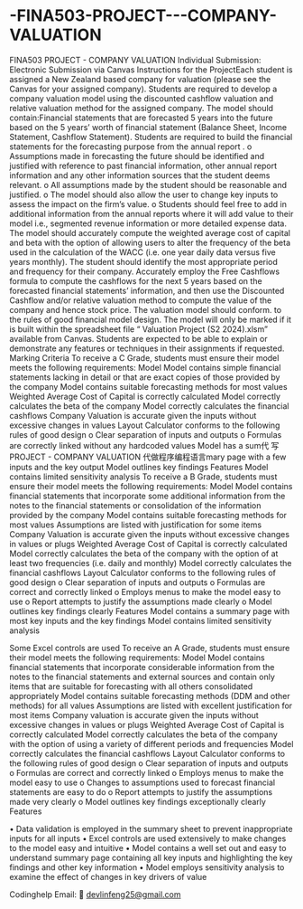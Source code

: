 # -FINA503-PROJECT---COMPANY-VALUATION
 FINA503 PROJECT - COMPANY VALUATION
  Individual Submission: Electronic Submission via Canvas Instructions for the ProjectEach student is assigned a New Zealand based company for valuation (please see the Canvas for your assigned company). Students are required to develop a company valuation model using the discounted cashflow valuation and relative valuation method for the assigned company. The model should contain:Financial statements that are forecasted 5 years into the future based on the 5 years’ worth of financial statement (Balance  Sheet, Income Statement, Cashflow Statement). Students  are required to build the financial statements for the forecasting purpose from the annual report . o Assumptions made in forecasting the future should be identified and justified with reference to past financial information, other annual report information and any other information sources that the student deems relevant. o All assumptions made by the student should be reasonable and justified. o The model should also allow the user to change key inputs to assess the impact on the firm’s value. o Students should feel free to add in additional information from the annual reports where it will add value to their model i.e., segmented revenue information or more detailed expense data. The model should accurately compute the weighted average cost of capital and beta with the option of allowing users to alter the frequency of the beta used in the calculation of the WACC (i.e. one year daily data versus five years monthly). The student should identify the most appropriate period and frequency for their company. Accurately employ the Free Cashflows formula to compute the cashflows for the next 5 years based on the forecasted financial statements’ information, and then use the Discounted Cashflow and/or relative valuation method to compute the value of the company and hence stock price. The valuation model should conform. to the rules of good financial model design. The model will only be marked if it is built within the spreadsheet file “ Valuation Project (S2 2024).xlsm” available from Canvas. Students are expected to be able to explain or demonstrate any features or techniques in their assignments if requested. Marking Criteria To receive a C Grade, students must ensure their model meets the following requirements: Model Model contains simple financial statements lacking in detail or that are exact copies of those provided by the company Model contains suitable forecasting methods for most values Weighted Average Cost of Capital is correctly calculated Model correctly calculates the beta of the company Model correctly calculates the financial cashflows Company Valuation is accurate given the inputs without excessive changes in values Layout Calculator conforms to the following rules of good design o Clear separation of inputs and outputs o Formulas are correctly linked without any hardcoded values Model has a sum代 写PROJECT - COMPANY VALUATION 代做程序编程语言mary page with a few inputs and the key output Model outlines key findings Features Model contains limited sensitivity analysis To receive a B Grade, students must ensure their model meets the following requirements: Model Model contains financial statements that incorporate some additional information from  the  notes  to  the  financial statements or consolidation of  the  information provided by the company Model contains suitable forecasting methods for most values Assumptions are listed with justification for some items Company Valuation is accurate given the inputs without excessive changes in values or plugs Weighted Average Cost of Capital is correctly calculated Model correctly calculates the beta of the company with the option of at least two frequencies (i.e. daily and monthly) Model correctly calculates the financial cashflows Layout Calculator conforms to the following rules of good design o Clear separation of inputs and outputs o Formulas are correct and correctly linked o Employs menus to make the model easy to use o Report attempts to justify the assumptions made clearly o Model outlines key findings clearly Features Model contains a summary page with most key inputs and the key findings Model contains limited sensitivity analysis

Some Excel controls are used To receive an A Grade, students must ensure their model meets the following requirements: Model Model contains financial statements that incorporate considerable information from the notes to the financial statements and external sources and contain only items that are suitable for forecasting with all others consolidated appropriately Model contains  suitable  forecasting methods (DDM and other methods) for all values Assumptions are listed with excellent justification for most items Company valuation is accurate given the inputs without excessive changes in values or plugs Weighted Average Cost of Capital is correctly calculated Model correctly calculates the beta of the company with the option of using a variety of different periods and frequencies Model correctly calculates the financial cashflows Layout Calculator conforms to the following rules of good design o Clear separation of inputs and outputs o Formulas are correct and correctly linked o Employs menus to make the model easy to use o Changes to assumptions used to forecast financial statements are easy to do o Report attempts to justify the assumptions made very clearly o Model outlines key findings exceptionally clearly Features

• Data validation is employed in the summary sheet to prevent inappropriate inputs for all inputs • Excel controls are used extensively to make changes to the model easy and intuitive • Model contains a well set out and easy to understand summary page containing all key inputs and highlighting the key findings and other key information • Model employs sensitivity analysis to examine the effect of changes in key drivers of value

Codinghelp Email:  📧 devlinfeng25@gmail.com
